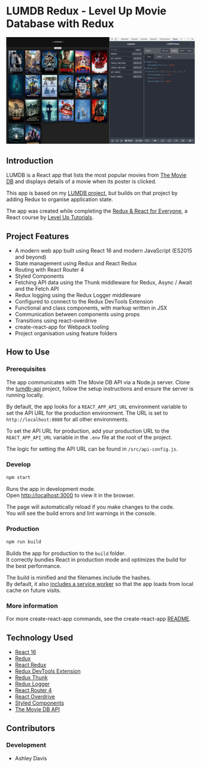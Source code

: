 # LUMDB Redux - Level Up Movie Database with Redux

![LUMDB - List View](./docs/lumdb-redux-list.jpg)

## Introduction

LUMDB is a React app that lists the most popular movies from [The Movie DB](https://www.themoviedb.org/) and displays details of a movie when its poster is clicked.

This app is based on my [LUMDB project](https://github.com/ashdavis/lumdb), but builds on that project by adding Redux to organise application state.

The app was created while completing the [Redux & React for Everyone](https://www.leveluptutorials.com/tutorials/redux-and-react-for-everyone), a React course by [Level Up Tutorials](https://www.leveluptutorials.com).


## Project Features

- A modern web app built using React 16 and modern JavaScript (ES2015 and beyond)
- State management using Redux and React Redux
- Routing with React Router 4
- Styled Components
- Fetching API data using the Thunk middleware for Redux, Async / Await and the Fetch API
- Redux logging using the Redux Logger middleware
- Configured to connect to the Redux DevTools Extension
- Functional and class components, with markup written in JSX
- Communication between components using props
- Transitions using react-overdrive
- create-react-app for Webpack tooling
- Project organisation using feature folders


## How to Use

### Prerequisites

The app communicates with The Movie DB API via a Node.js server. Clone the [lumdb-api](https://github.com/ashdavis/lumdb-api) project, follow the setup instructions and ensure the server is running locally.

By default, the app looks for a `REACT_APP_API_URL` environment variable to set the API URL for the production environment. The URL is set to `http://localhost:8080` for all other environments.

To set the API URL for production, add your production URL to the `REACT_APP_API_URL` variable in the `.env` file at the root of the project.

The logic for setting the API URL can be found in `/src/api-config.js`.

### Develop

```sh
npm start
```

Runs the app in development mode.<br>
Open [http://localhost:3000](http://localhost:3000) to view it in the browser.

The page will automatically reload if you make changes to the code.<br>
You will see the build errors and lint warnings in the console.

### Production

```sh
npm run build
```

Builds the app for production to the `build` folder.<br>
It correctly bundles React in production mode and optimizes the build for the best performance.

The build is minified and the filenames include the hashes.<br>
By default, it also [includes a service worker](./docs/create-react-app-readme.md#making-a-progressive-web-app) so that the app loads from local cache on future visits.

### More information

For more create-react-app commands, see the create-react-app [README](./docs/create-react-app-readme.md).


## Technology Used

- [React 16](https://reactjs.org)
- [Redux](https://redux.js.org/)
- [React Redux](https://github.com/reactjs/react-redux)
- [Redux DevTools Extension](https://github.com/zalmoxisus/redux-devtools-extension)
- [Redux Thunk](https://github.com/gaearon/redux-thunk)
- [Redux Logger](https://github.com/evgenyrodionov/redux-logger)
- [React Router 4](https://reacttraining.com/react-router/)
- [React Overdrive](https://github.com/berzniz/react-overdrive)
- [Styled Components](https://www.styled-components.com/)
- [The Movie DB API](https://www.themoviedb.org/documentation/api)


## Contributors

### Development

- Ashley Davis

